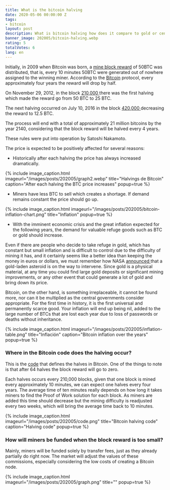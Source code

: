```yaml
---
title: What is the bitcoin halving
date: 2020-05-06 00:00:00 Z
tags:
- bitcoin
layout: post
description: What is bitcoin halving how does it compare to gold or central banks
banner_image: 202005/bitcoin-halving.webp
rating: 5
totalVotes: 6
lang: en
---
```


Initially, in 2009 when Bitcoin was born, a [mine block reward](/que-es-proof-of-work) of 50BTC was distributed, that is, every 10 minutes 50BTC were generated out of nowhere assigned to the winning miner. According to the [Bitcoin](/what-is-bitcoin) protocol, every approximately four years the reward will drop by half.

<!--more-->

On November 29, 2012, in the block <a rel="nofollow" href="https://www.blockchain.com/btc/block/000000000000048b95347e83192f69cf0366076336c639f9b7228e9ba171342e"> 210,000 </a> there was the first halving which made the reward go from 50 BTC to 25 BTC.

The next halving occurred on July 10, 2016 in the block <a rel="nofollow" href="https://www.blockchain.com/btc/block/000000000000000002cce816c0ab2c5c269cb081896b7dcb34b8422d6b74ffa1"> 420,000 </a> decreasing the reward to 12.5 BTC.

The process will end with a total of approximately 21 million bitcoins by the year 2140, considering that the block reward will be halved every 4 years.

These rules were put into operation by Satoshi Nakamoto.

The price is expected to be positively affected for several reasons:

- Historically after each halving the price has always increased dramatically.

{% include image_caption.html imageurl="/images/posts/202005/graph2.webp" title="Halvings de Bitcoin" caption="After each halving the BTC price increases" popup=true %}

- Miners have less BTC to sell which creates a shortage. If demand remains constant the price should go up.

{% include image_caption.html imageurl="/images/posts/202005/bitcoin-inflation-chart.png" title="Inflation" popup=true %}

- With the imminent economic crisis and the great inflation expected for the following years, the demand for valuable refuge goods such as BTC or gold should increase.

Even if there are people who decide to take refuge in gold, which has constant but small inflation and is difficult to control due to the difficulty of mining it has, and it certainly seems like a better idea than keeping the money in euros or dollars, we must remember how NASA <a rel = "nofollow" href = "https://www.foxnews.com/science/nasa-headed-towards-giant-golden-asteroid-that-could-make-everyone-on-earth-a-billionaire" > announced </a> that a gold-laden asteroid is on the way to intervene. Since gold is a physical material, at any time you could find large gold deposits or significant mining improvements, or any other event that could generate a lot of gold and bring down its price.

Bitcoin, on the other hand, is something irreplaceable, it cannot be found more, nor can it be multiplied as the central governments consider appropriate. For the first time in history, it is the first universal and permanently scarce good. Your inflation will end up being nil, added to the large number of BTCs that are lost each year due to loss of passwords or deaths without inheritance.


{% include image_caption.html imageurl="/images/posts/202005/inflation-table.png" title="Inflación" caption="Bitcoin inflation over the years" popup=true %}

### Where in the Bitcoin code does the halving occur?

This is the <a rel="nofollow" href="https://github.com/bitcoin/bitcoin/blob/master/src/validation.cpp">code</a> that defines the halves in Bitcoin. One of the things to note is that after 64 halves the block reward will go to zero.

Each halves occurs every 210,000 blocks, given that one block is mined every approximately 10 minutes, we can expect one halves every four years. The average time of ten minutes really depends on how long it takes miners to find the Proof of Work solution for each block. As miners are added this time should decrease but the mining difficulty is readjusted every two weeks, which will bring the average time back to 10 minutes.

{% include image_caption.html imageurl="/images/posts/202005/code.png" title="Bitcoin halving code" caption="Halving code" popup=true %}

### How will miners be funded when the block reward is too small?

Mainly, miners will be funded solely by transfer fees, just as they already partially do right now. The market will adjust the values ​​of these commissions, especially considering the low costs of creating a Bitcoin node.

{% include image_caption.html imageurl="/images/posts/202005/graph.png" title="" popup=true %}


